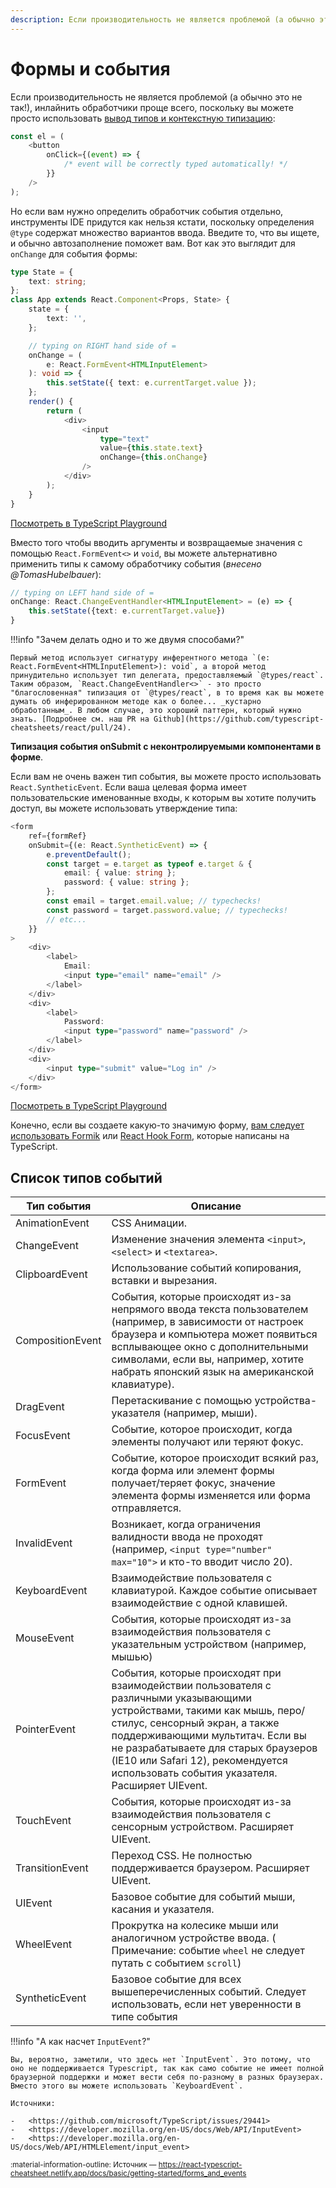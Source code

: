 ```yaml
---
description: Если производительность не является проблемой (а обычно это не так!), инлайнить обработчики проще всего, поскольку вы можете просто использовать вывод типов и контекстную типизацию
---
```


# Формы и события

Если производительность не является проблемой (а обычно это не так!), инлайнить обработчики проще всего, поскольку вы можете просто использовать [вывод типов и контекстную типизацию](https://www.typescriptlang.org/docs/handbook/type-inference.html#contextual-typing):

```ts
const el = (
    <button
        onClick={(event) => {
            /* event will be correctly typed automatically! */
        }}
    />
);
```

Но если вам нужно определить обработчик события отдельно, инструменты IDE придутся как нельзя кстати, поскольку определения `@type` содержат множество вариантов ввода. Введите то, что вы ищете, и обычно автозаполнение поможет вам. Вот как это выглядит для `onChange` для события формы:

```ts
type State = {
    text: string;
};
class App extends React.Component<Props, State> {
    state = {
        text: '',
    };

    // typing on RIGHT hand side of =
    onChange = (
        e: React.FormEvent<HTMLInputElement>
    ): void => {
        this.setState({ text: e.currentTarget.value });
    };
    render() {
        return (
            <div>
                <input
                    type="text"
                    value={this.state.text}
                    onChange={this.onChange}
                />
            </div>
        );
    }
}
```

[Посмотреть в TypeScript Playground](https://www.typescriptlang.org/play/?jsx=2#code/JYWwDg9gTgLgBAJQKYEMDG8BmUIjgcilQ3wFgAoCtAGxQGc64BBMMOJADxiQDsATRsnQwAdAGFckHrxgAeCnDgBvAL4AaBcs2KA9Drg8IcMDjB1tcblwBccOjCjAeAcwDcmlRQB8W8ovso3HAAvL6KilYwtgBE0R7ulH5wepYAnmBOznAQPIgAkgDiABIAKnAAFij8dsB8SNmYIZo5YpUu9aEAFEi2QhgiAGLQIACiAG4ysqUAsgAyeTxgAK4wI9RIIDJeAJS2YxC1IT5KFjDlwHQidEgwAMowgUidSpacUewiaEtQRDwwJSgoM4biIxihqEt6iptglFCpYXBfnUoJ1tmFwkQYN9cp0LIpZHxgGMvHjwrInMt4DB0khgtFItE4GCIbSlGcLlcHtwRJEVNkeK0qsDgmzzpcWm1gXydCSkuE4LIdITiRYYR4KCogA)

Вместо того чтобы вводить аргументы и возвращаемые значения с помощью `React.FormEvent<>` и `void`, вы можете альтернативно применить типы к самому обработчику события (_внесено @TomasHubelbauer_):

```ts
// typing on LEFT hand side of =
onChange: React.ChangeEventHandler<HTMLInputElement> = (e) => {
	this.setState({text: e.currentTarget.value})
}
```

!!!info "Зачем делать одно и то же двумя способами?"

    Первый метод использует сигнатуру инферентного метода `(e: React.FormEvent<HTMLInputElement>): void`, а второй метод принудительно использует тип делегата, предоставляемый `@types/react`. Таким образом, `React.ChangeEventHandler<>` - это просто "благословенная" типизация от `@types/react`, в то время как вы можете думать об инферированном методе как о более... _кустарно обработанным_. В любом случае, это хороший паттерн, который нужно знать. [Подробнее см. наш PR на Github](https://github.com/typescript-cheatsheets/react/pull/24).

**Типизация события onSubmit с неконтролируемыми компонентами в форме**.

Если вам не очень важен тип события, вы можете просто использовать `React.SyntheticEvent`. Если ваша целевая форма имеет пользовательские именованные входы, к которым вы хотите получить доступ, вы можете использовать утверждение типа:

```ts
<form
    ref={formRef}
    onSubmit={(e: React.SyntheticEvent) => {
        e.preventDefault();
        const target = e.target as typeof e.target & {
            email: { value: string };
            password: { value: string };
        };
        const email = target.email.value; // typechecks!
        const password = target.password.value; // typechecks!
        // etc...
    }}
>
    <div>
        <label>
            Email:
            <input type="email" name="email" />
        </label>
    </div>
    <div>
        <label>
            Password:
            <input type="password" name="password" />
        </label>
    </div>
    <div>
        <input type="submit" value="Log in" />
    </div>
</form>
```

[Посмотреть в TypeScript Playground](https://www.typescriptlang.org/play/?jsx=2#code/JYWwDg9gTgLgBAJQKYEMDG8BmUIjgcilQ3wFgAoCtCAOwGctoRlM4BeRYmAOgFc6kLABQBKClVoM4AMSbs4o9gD4FFOHAA8mJmrhFMbAN7aozJJgC+u2gGVeAIxDAYRoUgBcndDxsBPGjAAFkgwwGgAogBuSAEiynCGuupI3GBE0QEAIuYovAA2MKIA3Elw1PTwMChQAOYh8ilVtfUodHAwvmBIEKyN1XXwAGQJpckgKMB5noZwkSh5vB5wDFDANDVwFiXk6rtwYK10AO7QACbTs-OLnitrG1ulDzu75VJI45PyTQPc7xN53DmCyQRTgAHowe1Okg0ME0ABrOgAQlKr3gBzoxzOX36IVShxOUFOgKuIPBkI6XVhMMRKOe6ghcBCaG4rN0Fis5CUug0p2AkW59M0eRQ9iQeUFe3U4Q+U1GmjWYF4lWhbAARH9Jmq4DQUCAkOrNXltWDJbsNGCRWKJTywXyBTz7Wb1BoreLnbsAAoEs7ueUaRXKqFddUYrFE7W6-Whn0R8Eei1um3PC1Ox38hOBlUhtV0BxOGDaoGLdUAGQgGzWJrNqYzFAtJhAgpEQA)

Конечно, если вы создаете какую-то значимую форму, [вам следует использовать Formik](https://jaredpalmer.com/formik) или [React Hook Form](https://react-hook-form.com/), которые написаны на TypeScript.

## Список типов событий

| Тип события      | Описание                                                                                                                                                                                                                                                                                                                    |
| ---------------- | --------------------------------------------------------------------------------------------------------------------------------------------------------------------------------------------------------------------------------------------------------------------------------------------------------------------------- |
| AnimationEvent   | CSS Анимации.                                                                                                                                                                                                                                                                                                               |
| ChangeEvent      | Изменение значения элемента `<input>`, `<select>` и `<textarea>`.                                                                                                                                                                                                                                                           |
| ClipboardEvent   | Использование событий копирования, вставки и вырезания.                                                                                                                                                                                                                                                                     |
| CompositionEvent | События, которые происходят из-за непрямого ввода текста пользователем (например, в зависимости от настроек браузера и компьютера может появиться всплывающее окно с дополнительными символами, если вы, например, хотите набрать японский язык на американской клавиатуре).                                                |
| DragEvent        | Перетаскивание с помощью устройства-указателя (например, мыши).                                                                                                                                                                                                                                                             |
| FocusEvent       | Событие, которое происходит, когда элементы получают или теряют фокус.                                                                                                                                                                                                                                                      |
| FormEvent        | Событие, которое происходит всякий раз, когда форма или элемент формы получает/теряет фокус, значение элемента формы изменяется или форма отправляется.                                                                                                                                                                     |
| InvalidEvent     | Возникает, когда ограничения валидности ввода не проходят (например, `<input type="number" max="10">` и кто-то вводит число 20).                                                                                                                                                                                            |
| KeyboardEvent    | Взаимодействие пользователя с клавиатурой. Каждое событие описывает взаимодействие с одной клавишей.                                                                                                                                                                                                                        |
| MouseEvent       | События, которые происходят из-за взаимодействия пользователя с указательным устройством (например, мышью)                                                                                                                                                                                                                  |
| PointerEvent     | События, которые происходят при взаимодействии пользователя с различными указывающими устройствами, такими как мышь, перо/стилус, сенсорный экран, а также поддерживающими мультитач. Если вы не разрабатываете для старых браузеров (IE10 или Safari 12), рекомендуется использовать события указателя. Расширяет UIEvent. |
| TouchEvent       | События, которые происходят из-за взаимодействия пользователя с сенсорным устройством. Расширяет UIEvent.                                                                                                                                                                                                                   |
| TransitionEvent  | Переход CSS. Не полностью поддерживается браузером. Расширяет UIEvent.                                                                                                                                                                                                                                                      |
| UIEvent          | Базовое событие для событий мыши, касания и указателя.                                                                                                                                                                                                                                                                      |
| WheelEvent       | Прокрутка на колесике мыши или аналогичном устройстве ввода. ( Примечание: событие `wheel` не следует путать с событием `scroll`)                                                                                                                                                                                           |
| SyntheticEvent   | Базовое событие для всех вышеперечисленных событий. Следует использовать, если нет уверенности в типе события                                                                                                                                                                                                               |

!!!info "А как насчет `InputEvent`?"

    Вы, вероятно, заметили, что здесь нет `InputEvent`. Это потому, что оно не поддерживается Typescript, так как само событие не имеет полной браузерной поддержки и может вести себя по-разному в разных браузерах. Вместо этого вы можете использовать `KeyboardEvent`.

    Источники:

    -   <https://github.com/microsoft/TypeScript/issues/29441>
    -   <https://developer.mozilla.org/en-US/docs/Web/API/InputEvent>
    -   <https://developer.mozilla.org/en-US/docs/Web/API/HTMLElement/input_event>

<small>:material-information-outline: Источник &mdash; <https://react-typescript-cheatsheet.netlify.app/docs/basic/getting-started/forms_and_events></small>
